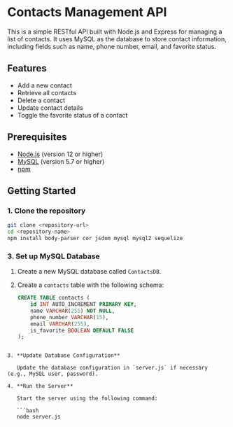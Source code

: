 # Contacts Management API

This is a simple RESTful API built with Node.js and Express for managing a list of contacts. It uses MySQL as the database to store contact information, including fields such as name, phone number, email, and favorite status.

## Features

- Add a new contact
- Retrieve all contacts
- Delete a contact
- Update contact details
- Toggle the favorite status of a contact

## Prerequisites

- [Node.js](https://nodejs.org/) (version 12 or higher)
- [MySQL](https://www.mysql.com/) (version 5.7 or higher)
- [npm](https://www.npmjs.com/)

## Getting Started

### 1. Clone the repository

```bash
git clone <repository-url>
cd <repository-name>
npm install body-parser cor jsdom mysql mysql2 sequelize
```
### 3. Set up MySQL Database

1. Create a new MySQL database called `ContactsDB`.
2. Create a `contacts` table with the following schema:

   ```sql
   CREATE TABLE contacts (
       id INT AUTO_INCREMENT PRIMARY KEY,
       name VARCHAR(255) NOT NULL,
       phone_number VARCHAR(15),
       email VARCHAR(255),
       is_favorite BOOLEAN DEFAULT FALSE
   );
```

3. **Update Database Configuration**

   Update the database configuration in `server.js` if necessary (e.g., MySQL user, password).

4. **Run the Server**

   Start the server using the following command:

   ```bash
   node server.js

